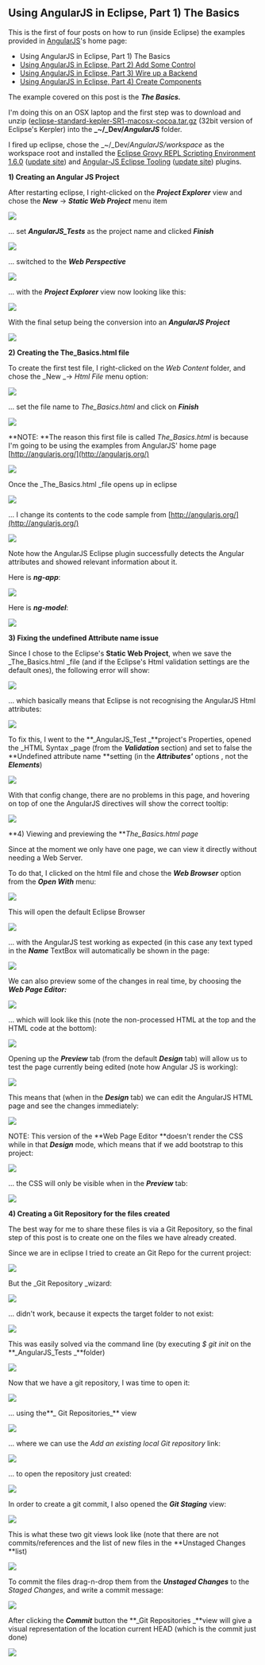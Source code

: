 ##  Using AngularJS in Eclipse, Part 1) The Basics 

This is the first of four posts on how to run (inside Eclipse) the examples provided in [AngularJS](http://angularjs.org/http://angularjs.org/)'s home page:  

* Using AngularJS in Eclipse, Part 1) The Basics
* [Using AngularJS in Eclipse, Part 2) Add Some Control](/manuscript/C1_Using_AngularJS-usingangularjsineclipsepart2addsomecontrol.md)
* [Using AngularJS in Eclipse, Part 3) Wire up a Backend](/manuscript/C1_Using_AngularJS-usingangularjsineclipsepart3wireupabackend.md)
* [Using AngularJS in Eclipse, Part 4) Create Components](/manuscript/C1_Using_AngularJS-usingangularjsineclipsepart4createcomponents.md)

The example covered on this post is the _**The Basics.**_  

I'm doing this on an OSX laptop and the first step was to download and unzip ([eclipse-standard-kepler-SR1-macosx-cocoa.tar.gz](http://www.eclipse.org/downloads/download.php?file=/technology/epp/downloads/release/kepler/SR1/eclipse-standard-kepler-SR1-macosx-cocoa.tar.gz) (32bit version of Eclipse's Kerpler) into the **_~/_Dev/_AngularJS_** folder.

I fired up eclipse, chose the _~/_Dev/_AngularJS/workspace_ as the workspace root and installed the [Eclipse Grovy REPL Scripting Environment 1.6.0](https://marketplace.eclipse.org/content/eclipse-grovy-repl-scripting-environment) ([update site](http://eclipse-plugin-builder.azurewebsites.net/)) and [Angular-JS Eclipse Tooling](https://github.com/angelozerr/angularjs-eclipse) ([update site](http://oss.opensagres.fr/angularjs-eclipse/1.0.0-SNAPSHOT/)) plugins.

  
**1) Creating an Angular JS Project**  

After restarting eclipse, I right-clicked on the **_Project Explorer_** view and chose the **_New_** -> **_Static Web Project_** menu item

[![](images/Screen_Shot_2014-02-19_at_16_38_43.png)](http://1.bp.blogspot.com/-B56lO0g6zwU/UwT3bmHMyGI/AAAAAAAAG5g/obPhZ5coWD0/s1600/Screen+Shot+2014-02-19+at+16.38.43.png)
  
... set **_AngularJS_Tests_** as the project name and clicked **_Finish_**

[![](images/Screen_Shot_2014-02-19_at_16_39_32.png)](http://2.bp.blogspot.com/-ZhxlaymwSS4/UwT3bntfzpI/AAAAAAAAG5c/kHEzhp8An3o/s1600/Screen+Shot+2014-02-19+at+16.39.32.png)

... switched to the **_Web Perspective_**

[![](images/Screen_Shot_2014-02-19_at_16_39_57.png)](http://3.bp.blogspot.com/-pRBNqa_-K70/UwT3btXOHtI/AAAAAAAAG5k/1OYo1Wheozg/s1600/Screen+Shot+2014-02-19+at+16.39.57.png)
  
... with the **_Project Explorer_** view now looking like this:

[![](images/Screen_Shot_2014-02-19_at_16_40_53.png)](http://2.bp.blogspot.com/-vUmO4KWEeCk/UwT3elCZ6KI/AAAAAAAAG6g/_aH6OZa9v5A/s1600/Screen+Shot+2014-02-19+at+16.40.53.png)
  
With the final setup being the conversion into an **_AngularJS Project_**

[![](images/Screen_Shot_2014-02-19_at_16_41_04.png)](http://1.bp.blogspot.com/-dzwplDIMxb0/UwT3cdjBDKI/AAAAAAAAG54/2byieoOAs9M/s1600/Screen+Shot+2014-02-19+at+16.41.04.png)

**2) Creating the The_Basics.html file**  

To create the first test file, I right-clicked on the _Web Content_ folder, and chose the _New _-> _Html File_ menu option:

[![](images/Screen_Shot_2014-02-19_at_16_41_54.png)](http://3.bp.blogspot.com/-UQwFx9Pcu7o/UwT3cp2EJoI/AAAAAAAAG5w/HOw6n4w5kAg/s1600/Screen+Shot+2014-02-19+at+16.41.54.png)
  
... set the file name to _The_Basics.html_ and click on **_Finish_**

[![](images/Screen_Shot_2014-02-19_at_16_47_16.png)](http://1.bp.blogspot.com/-DKxJ3nFj4m4/UwT3dixOjTI/AAAAAAAAG6I/SWnCUKowE_c/s1600/Screen+Shot+2014-02-19+at+16.47.16.png)

**NOTE: **The reason this first file is called _The_Basics.html_ is because I'm going to be using the examples from AngularJS' home page [http://angularjs.org/](http://angularjs.org/)

[![](images/Screen_Shot_2014-02-19_at_16_42_29.png)](http://4.bp.blogspot.com/-vXqvs93ufKA/UwT3dCrwLEI/AAAAAAAAG6A/WUsTnutGFsY/s1600/Screen+Shot+2014-02-19+at+16.42.29.png)
  
Once the _The_Basics.html _file opens up in eclipse

[![](images/Screen_Shot_2014-02-19_at_16_49_31.png)](http://2.bp.blogspot.com/-FclBKDoB6lo/UwT3dw43skI/AAAAAAAAG6Q/woQaq-hfQkc/s1600/Screen+Shot+2014-02-19+at+16.49.31.png)
  
... I change its contents to the code sample from [http://angularjs.org/](http://angularjs.org/)

[![](images/Screen_Shot_2014-02-19_at_16_50_25.png)](http://4.bp.blogspot.com/-fyWC3rSrsSo/UwT3eDJWJSI/AAAAAAAAG6Y/sjT7XrJw9VQ/s1600/Screen+Shot+2014-02-19+at+16.50.25.png)

Note how the AngularJS Eclipse plugin successfully detects the Angular attributes and showed relevant information about it.

Here is **_ng-app_**:

[![](images/Screen_Shot_2014-02-19_at_16_50_51.png)](http://3.bp.blogspot.com/-P7uYPDmj7Ok/UwT3g2zdphI/AAAAAAAAG7Q/uqM-oea5-l8/s1600/Screen+Shot+2014-02-19+at+16.50.51.png)
  
Here is **_ng-model_**:

[![](images/Screen_Shot_2014-02-19_at_16_51_08.png)](http://4.bp.blogspot.com/-KQiS1VKPVPM/UwT3e0Z11XI/AAAAAAAAG6o/C-4ykgVRmkM/s1600/Screen+Shot+2014-02-19+at+16.51.08.png)

**3) Fixing the undefined Attribute name issue**  

Since I chose to the Eclipse's **Static Web Project**, when we save the _The_Basics.html _file (and if the Eclipse's Html validation settings are the default ones), the following error will show:

[![](images/Screen_Shot_2014-02-19_at_16_51_22.png)](http://3.bp.blogspot.com/-jfY0Yk4SOYA/UwT3fDl7qBI/AAAAAAAAG60/EQN7MUJth8M/s1600/Screen+Shot+2014-02-19+at+16.51.22.png)

... which basically means that Eclipse is not recognising the AngularJS Html attributes:

[![](images/Screen_Shot_2014-02-19_at_16_51_27.png)](http://3.bp.blogspot.com/-AYADiOtSbMM/UwT3ft_lm-I/AAAAAAAAG64/JI0a-IVDPQ0/s1600/Screen+Shot+2014-02-19+at+16.51.27.png)

  
To fix this, I went to the **_AngularJS_Test _**project's Properties, opened the _HTML Syntax _page (from the **_Validation_** section) and set to false the **Undefined attribute name **setting (in the **_Attributes'_** options , not the **_Elements_**)  

[![](images/Screen_Shot_2014-02-19_at_17_08_36.png)](http://1.bp.blogspot.com/-MVLxW_PXxwo/UwT3hEVTSsI/AAAAAAAAG7Y/Q-XsYvC4s10/s1600/Screen+Shot+2014-02-19+at+17.08.36.png)
  
With that config change, there are no problems in this page, and hovering on top of one the AngularJS directives will show the correct tooltip:

[![](images/Screen_Shot_2014-02-19_at_17_09_28.png)](http://4.bp.blogspot.com/-H4MjXZg2SMc/UwT3hvbU0yI/AAAAAAAAG7g/P4mHFJIMvO0/s1600/Screen+Shot+2014-02-19+at+17.09.28.png)

**4) Viewing and previewing the **_The_Basics.html page_

Since at the moment we only have one page, we can view it directly without needing a Web Server.

To do that, I clicked on the html file and chose the **_Web Browser_** option from the **_Open With_** menu:

[![](images/Screen_Shot_2014-02-19_at_17_09_41.png)](http://2.bp.blogspot.com/-sWciFaQbqeQ/UwT3iOUtRrI/AAAAAAAAG7o/V8cwAq2N9h8/s1600/Screen+Shot+2014-02-19+at+17.09.41.png)
  
This will open the default Eclipse Browser

[![](images/Screen_Shot_2014-02-19_at_17_10_10.png)](http://1.bp.blogspot.com/-CbK66SqYCkc/UwT3iW6QfEI/AAAAAAAAG7w/dOj4I4-j8FQ/s1600/Screen+Shot+2014-02-19+at+17.10.10.png)
  
... with the AngularJS test working as expected (in this case any text typed in the **_Name_** TextBox will automatically be shown in the page:

[![](images/Screen_Shot_2014-02-19_at_17_10_21.png)](http://3.bp.blogspot.com/-RuhT5HnDH44/UwT3lGATGbI/AAAAAAAAG9E/JbSgRs1AgLI/s1600/Screen+Shot+2014-02-19+at+17.10.21.png)
  
We can also preview some of the changes in real time, by choosing the **_Web Page Editor:_**

[![](images/Screen_Shot_2014-02-19_at_17_10_46.png)](http://3.bp.blogspot.com/--Zk4Jhq1q10/UwT3i7ULY1I/AAAAAAAAG8A/hPCJY0Dhvp0/s1600/Screen+Shot+2014-02-19+at+17.10.46.png)
  
... which will look like this (note the non-processed HTML at the top and the HTML code at the bottom):

[![](images/Screen_Shot_2014-02-19_at_17_11_04.png)](http://1.bp.blogspot.com/-WoqWmXfqsDQ/UwT3jUK_V_I/AAAAAAAAG8M/c1dnxd3IKbA/s1600/Screen+Shot+2014-02-19+at+17.11.04.png)

Opening up the **_Preview_** tab (from the default **_Design_** tab) will allow us to test the page currently being edited (note how Angular JS is working):

[![](images/Screen_Shot_2014-02-19_at_17_11_23.png)](http://3.bp.blogspot.com/-2e7BA0FetAY/UwT3jjddTdI/AAAAAAAAG8Q/bxXOKRvChJE/s1600/Screen+Shot+2014-02-19+at+17.11.23.png)
  
This means that (when in the **_Design_** tab) we can edit the AngularJS HTML page and see the changes immediately:

[![](images/Screen_Shot_2014-02-19_at_17_12_13.png)](http://2.bp.blogspot.com/-N9TmY355300/UwT3kFqFOZI/AAAAAAAAG8Y/SeUGg_Tvn18/s1600/Screen+Shot+2014-02-19+at+17.12.13.png)
  
NOTE: This version of the **Web Page Editor **doesn't render the CSS while in that **_Design_** mode, which means that if we add bootstrap to this project:

[![](images/Screen_Shot_2014-02-19_at_17_23_58.png)](http://4.bp.blogspot.com/-Owx235gciTc/UwT3kc0-U3I/AAAAAAAAG8g/X95IRlvKGyQ/s1600/Screen+Shot+2014-02-19+at+17.23.58.png)
  
... the CSS will only be visible when in the **_Preview_** tab:  

[![](images/Screen_Shot_2014-02-19_at_17_24_12.png)](http://4.bp.blogspot.com/-vtCpjTUJ6HI/UwT3lFkk96I/AAAAAAAAG8o/3CJFCWUcHz0/s1600/Screen+Shot+2014-02-19+at+17.24.12.png)

**4) Creating a Git Repository for the files created**  

The best way for me to share these files is via a Git Repository, so the final step of this post is to create one on the files we have already created.

Since we are in eclipse I tried to create an Git Repo for the current project:

[![](images/Screen_Shot_2014-02-19_at_17_43_58.png)](http://2.bp.blogspot.com/-78lb7IDudvA/UwT3lfIyZhI/AAAAAAAAG9A/Pngz503zyp8/s1600/Screen+Shot+2014-02-19+at+17.43.58.png)
  
But the _Git Repository _wizard:  

[![](images/Screen_Shot_2014-02-19_at_17_44_24.png)](http://2.bp.blogspot.com/-zrzeIFi5avY/UwT3mU6UnMI/AAAAAAAAG9Y/piIfA7US_iY/s1600/Screen+Shot+2014-02-19+at+17.44.24.png)

... didn't work, because it expects the target folder to not exist:

[![](images/Screen_Shot_2014-02-19_at_17_48_31.png)](http://1.bp.blogspot.com/-2IGWLah2ODg/UwT3n0cIfhI/AAAAAAAAG9k/qk8VL68vsnA/s1600/Screen+Shot+2014-02-19+at+17.48.31.png)

This was easily solved via the command line (by executing _$ git init_ on the **_AngularJS_Tests _**folder)

[![](images/Screen_Shot_2014-02-19_at_18_22_10.png)](http://4.bp.blogspot.com/-9ilkH_K52hc/UwT3oWA1Z_I/AAAAAAAAG9w/N1B1DekFHaA/s1600/Screen+Shot+2014-02-19+at+18.22.10.png)
  
Now that we have a git repository, I was time to open it:

[![](images/Screen_Shot_2014-02-19_at_17_45_45.png)](http://1.bp.blogspot.com/-2P0K6E8UEZU/UwT3pKaG3GI/AAAAAAAAG-E/7Yw-3lIuMdM/s1600/Screen+Shot+2014-02-19+at+17.45.45.png)

... using the**_ Git Repositories_** view

[![](images/Screen_Shot_2014-02-19_at_17_46_03.png)](http://3.bp.blogspot.com/-Syxk6Em1Stg/UwT3ntsuakI/AAAAAAAAG9o/uE8XQJlK3hg/s1600/Screen+Shot+2014-02-19+at+17.46.03.png)

... where we can use the _Add an existing local Git repository_ link:

[![](images/Screen_Shot_2014-02-19_at_18_22_37.png)](http://3.bp.blogspot.com/-17VitQGxFEo/UwT3orgLBkI/AAAAAAAAG94/S8UEYWUIiMA/s1600/Screen+Shot+2014-02-19+at+18.22.37.png)

... to open the repository just created:

[![](images/Screen_Shot_2014-02-19_at_18_23_07.png)](http://4.bp.blogspot.com/-6aYeGTVpz_M/UwT3puS339I/AAAAAAAAG-I/6mTJfOI5h6c/s1600/Screen+Shot+2014-02-19+at+18.23.07.png)

In order to create a git commit, I also opened the **_Git Staging_** view:

[![](images/Screen_Shot_2014-02-19_at_18_24_16.png)](http://1.bp.blogspot.com/-QRSV4DLjj-w/UwT3qGkEHKI/AAAAAAAAG-Y/QOmiYR5Tq8g/s1600/Screen+Shot+2014-02-19+at+18.24.16.png)

This is what these two git views look like (note that there are not commits/references and the list of new files in the **Unstaged Changes **list)

[![](images/Screen_Shot_2014-02-19_at_18_25_20.png)](http://3.bp.blogspot.com/-ifymHiFLfgw/UwT3qc0ohEI/AAAAAAAAG-U/yy-EKFgBuxA/s1600/Screen+Shot+2014-02-19+at+18.25.20.png)
  
To commit the files drag-n-drop them from the **_Unstaged Changes_** to the _Staged Changes_, and write a commit message:

[![](images/Screen_Shot_2014-02-19_at_18_25_49.png)](http://3.bp.blogspot.com/-Zww7cJPHNKQ/UwT3q14aULI/AAAAAAAAG-g/my0wVqdKYXI/s1600/Screen+Shot+2014-02-19+at+18.25.49.png)

After clicking the **_Commit_** button the **_Git Repositories _**view will give a visual representation of the location current HEAD (which is the commit just done)

[![](images/Screen_Shot_2014-02-19_at_18_26_06.png)](http://2.bp.blogspot.com/-Hl9V7rKQK3w/UwT3rDepfOI/AAAAAAAAG-w/bJ0EGKxFrKo/s1600/Screen+Shot+2014-02-19+at+18.26.06.png)